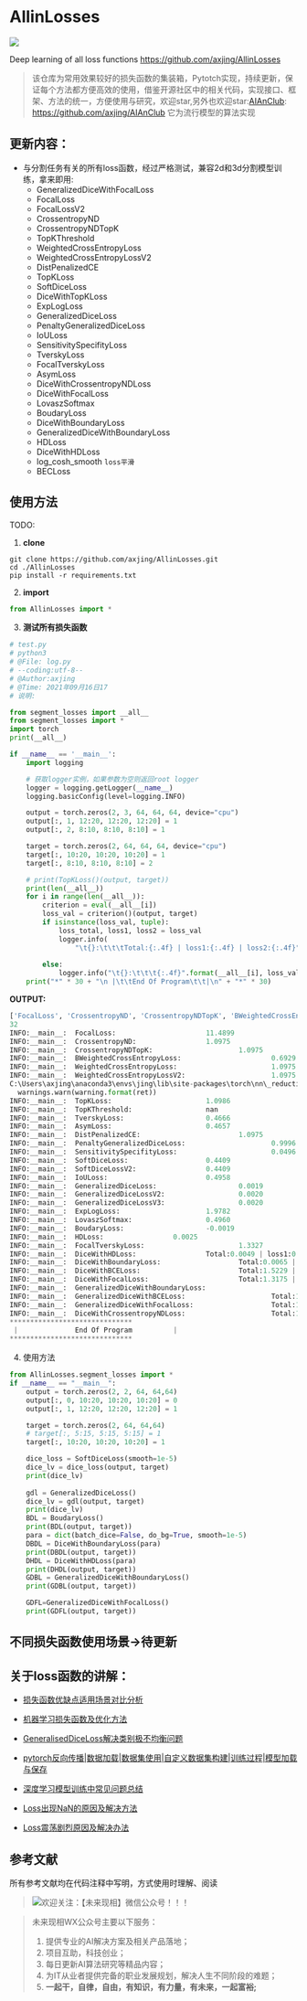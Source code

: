 # AllinLosses

![](https://gitee.com/axjing/AnImg/raw/master/AllinLosses.png)

Deep learning of all loss functions
https://github.com/axjing/AllinLosses
>该仓库为常用效果较好的损失函数的集装箱，Pytotch实现，持续更新，保证每个方法都方便高效的使用，借鉴开源社区中的相关代码，实现接口、框架、方法的统一，方便使用与研究，欢迎star,另外也欢迎star:[AIAnClub](https://github.com/axjing/AIAnClub): https://github.com/axjing/AIAnClub
它为流行模型的算法实现

## 更新内容：
- 与分割任务有关的所有loss函数，经过严格测试，兼容2d和3d分割模型训练，拿来即用:
  - GeneralizedDiceWithFocalLoss
  - FocalLoss
  - FocalLossV2
  - CrossentropyND
  - CrossentropyNDTopK
  - TopKThreshold
  - WeightedCrossEntropyLoss
  - WeightedCrossEntropyLossV2
  - DistPenalizedCE
  - TopKLoss
  - SoftDiceLoss
  - DiceWithTopKLoss
  - ExpLogLoss
  - GeneralizedDiceLoss
  - PenaltyGeneralizedDiceLoss
  - IoULoss
  - SensitivitySpecifityLoss
  - TverskyLoss
  - FocalTverskyLoss
  - AsymLoss
  - DiceWithCrossentropyNDLoss
  - DiceWithFocalLoss
  - LovaszSoftmax
  - BoudaryLoss
  - DiceWithBoundaryLoss
  - GeneralizedDiceWithBoundaryLoss
  - HDLoss
  - DiceWithHDLoss
  - log_cosh_smooth `loss平滑`
  - BECLoss


## 使用方法
TODO:
1. **clone**
```shell
git clone https://github.com/axjing/AllinLosses.git
cd ./AllinLosses
pip install -r requirements.txt
```

2. **import**

```python
from AllinLosses import *
```

3. **测试所有损失函数**

```python
# test.py
# python3
# @File: log.py
# --coding:utf-8--
# @Author:axjing
# @Time: 2021年09月16日17
# 说明:

from segment_losses import __all__
from segment_losses import *
import torch
print(__all__)

if __name__ == '__main__':
    import logging

    # 获取logger实例，如果参数为空则返回root logger
    logger = logging.getLogger(__name__)
    logging.basicConfig(level=logging.INFO)

    output = torch.zeros(2, 3, 64, 64, 64, device="cpu")
    output[:, 1, 12:20, 12:20, 12:20] = 1
    output[:, 2, 8:10, 8:10, 8:10] = 1

    target = torch.zeros(2, 64, 64, 64, device="cpu")
    target[:, 10:20, 10:20, 10:20] = 1
    target[:, 8:10, 8:10, 8:10] = 2

    # print(TopKLoss()(output, target))
    print(len(__all__))
    for i in range(len(__all__)):
        criterion = eval(__all__[i])
        loss_val = criterion()(output, target)
        if isinstance(loss_val, tuple):
            loss_total, loss1, loss2 = loss_val
            logger.info(
                "\t{}:\t\t\tTotal:{:.4f} | loss1:{:.4f} | loss2:{:.4f}".format(__all__[i], loss_total.data, loss1.data,
                                                                               loss2.data))
        else:
            logger.info("\t{}:\t\t\t{:.4f}".format(__all__[i], loss_val.data))
    print("*" * 30 + "\n |\t\tEnd Of Program\t\t|\n" + "*" * 30)
```
**OUTPUT:**
```python
['FocalLoss', 'CrossentropyND', 'CrossentropyNDTopK', 'BWeightedCrossEntropyLoss', 'WeightedCrossEntropyLoss', 'WeightedCrossEntropyLossV2', 'TopKLoss', 'TopKThreshold', 'TverskyLoss', 'AsymLoss', 'DistPenalizedCE', 'PenaltyGeneralizedDiceLoss', 'SensitivitySpecifityLoss', 'SoftDiceLoss', 'SoftDiceLossV2', 'IoULoss', 'GeneralizedDiceLoss', 'GeneralizedDiceLossV2', 'GeneralizedDiceLossV3', 'ExpLogLoss', 'LovaszSoftmax', 'BoudaryLoss', 'HDLoss', 'FocalTverskyLoss', 'DiceWithHDLoss', 'DiceWithBoundaryLoss', 'DiceWithBCELoss', 'DiceWithFocalLoss', 'GeneralizedDiceWithBoundaryLoss', 'GeneralizedDiceWithBCELoss', 'GeneralizedDiceWithFocalLoss', 'DiceWithCrossentropyNDLoss']
32
INFO:__main__:  FocalLoss:                      11.4899
INFO:__main__:  CrossentropyND:                 1.0975
INFO:__main__:  CrossentropyNDTopK:                     1.0975
INFO:__main__:  BWeightedCrossEntropyLoss:                      0.6929
INFO:__main__:  WeightedCrossEntropyLoss:                       1.0975
INFO:__main__:  WeightedCrossEntropyLossV2:                     1.0975
C:\Users\axjing\anaconda3\envs\jing\lib\site-packages\torch\nn\_reduction.py:42: UserWarning: size_average and reduce args will be deprecated, please use reduction='none' instead.
  warnings.warn(warning.format(ret))
INFO:__main__:  TopKLoss:                       1.0986
INFO:__main__:  TopKThreshold:                  nan
INFO:__main__:  TverskyLoss:                    0.4666
INFO:__main__:  AsymLoss:                       0.4657
INFO:__main__:  DistPenalizedCE:                        1.0975
INFO:__main__:  PenaltyGeneralizedDiceLoss:                     0.9996
INFO:__main__:  SensitivitySpecifityLoss:                       0.0496
INFO:__main__:  SoftDiceLoss:                   0.4409
INFO:__main__:  SoftDiceLossV2:                 0.4409
INFO:__main__:  IoULoss:                        0.4958
INFO:__main__:  GeneralizedDiceLoss:                    0.0019
INFO:__main__:  GeneralizedDiceLossV2:                  0.0020
INFO:__main__:  GeneralizedDiceLossV3:                  0.0020
INFO:__main__:  ExpLogLoss:                     1.9782
INFO:__main__:  LovaszSoftmax:                  0.4960
INFO:__main__:  BoudaryLoss:                    -0.0019
INFO:__main__:  HDLoss:                 0.0025
INFO:__main__:  FocalTverskyLoss:                       1.3327
INFO:__main__:  DiceWithHDLoss:                 Total:0.0049 | loss1:0.8300 | loss2:0.0025
INFO:__main__:  DiceWithBoundaryLoss:                   Total:0.0065 | loss1:0.8300 | loss2:-0.0019
INFO:__main__:  DiceWithBCELoss:                        Total:1.5229 | loss1:0.8300 | loss2:0.6929
INFO:__main__:  DiceWithFocalLoss:                      Total:1.3175 | loss1:0.8300 | loss2:0.4875
INFO:__main__:  GeneralizedDiceWithBoundaryLoss:                        Total:-0.0018 | loss1:0.0020 | loss2:-0.0019
INFO:__main__:  GeneralizedDiceWithBCELoss:                     Total:1.6928 | loss1:0.9999 | loss2:0.6929
INFO:__main__:  GeneralizedDiceWithFocalLoss:                   Total:1.5285 | loss1:0.9999 | loss2:0.4875
INFO:__main__:  DiceWithCrossentropyNDLoss:                     Total:1.9275 | loss1:0.8300 | loss2:1.0975
******************************
 |              End Of Program          |
******************************
```
4. 使用方法

```python
from AllinLosses.segment_losses import *
if __name__ == "__main__":
    output = torch.zeros(2, 2, 64, 64,64)
    output[:, 0, 10:20, 10:20, 10:20] = 0
    output[:, 1, 12:20, 12:20, 12:20] = 1

    target = torch.zeros(2, 64, 64,64)
    # target[:, 5:15, 5:15, 5:15] = 1
    target[:, 10:20, 10:20, 10:20] = 1

    dice_loss = SoftDiceLoss(smooth=1e-5)
    dice_lv = dice_loss(output, target)
    print(dice_lv)
    
    gdl = GeneralizedDiceLoss()
    dice_lv = gdl(output, target)
    print(dice_lv)
    BDL = BoudaryLoss()
    print(BDL(output, target))
    para = dict(batch_dice=False, do_bg=True, smooth=1e-5)
    DBDL = DiceWithBoundaryLoss(para)
    print(DBDL(output, target))
    DHDL = DiceWithHDLoss(para)
    print(DHDL(output, target))
    GDBL = GeneralizedDiceWithBoundaryLoss()
    print(GDBL(output, target))

    GDFL=GeneralizedDiceWithFocalLoss()
    print(GDFL(output, target))

```

## 不同损失函数使用场景->待更新

## 关于loss函数的讲解：
- [损失函数优缺点适用场景对比分析](https://mp.weixin.qq.com/s/hrxFWmPdZkZmyA9PdJZkxw)

- [机器学习损失函数及优化方法](https://mp.weixin.qq.com/s/AVDlh5fTJqqOE4E5jRf6BQ)

- [GeneralisedDiceLoss解决类别极不均衡问题](https://mp.weixin.qq.com/s/CE_Lhg6-KKu61trQ1DlwGQ)

- [pytorch反向传播|数据加载|数据集使用|自定义数据集构建|训练过程|模型加载与保存](https://mp.weixin.qq.com/s/5_VQiKmidH_ZkfaIKE9BUA)

- [深度学习模型训练中常见问题总结](https://mp.weixin.qq.com/s/iceVwKaJCDE57jadceofNg)

- [Loss出现NaN的原因及解决方法​](https://mp.weixin.qq.com/s/7STgxx_TJM8W-J3E7FX30Q)

- [Loss震荡剧烈原因及解决办法​](https://mp.weixin.qq.com/s/onVwjNEhciOqnxqFCSSoyQ)


## 参考文献

所有参考文献均在代码注释中写明，方式使用时理解、阅读

>![欢迎关注：【未来现相】微信公众号！！！](https://gitee.com/axjing/AnImg/raw/master/20210808192034.png)

>未来现相WX公众号主要以下服务：
>1. 提供专业的AI解决方案及相关产品落地；
>2. 项目互助，科技创业；
>3. 每日更新AI算法研究等精品内容；
>4. 为IT从业者提供完备的职业发展规划，解决人生不同阶段的难题；
>5. **一起干，自律，自由，有知识，有力量，有未来，一起富裕​;**
